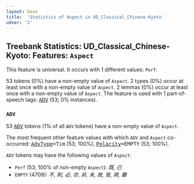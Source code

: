```yaml
---
layout: base
title:  'Statistics of Aspect in UD_Classical_Chinese-Kyoto'
udver: '2'
---
```


## Treebank Statistics: UD_Classical_Chinese-Kyoto: Features: `Aspect`

This feature is universal.
It occurs with 1 different values: `Perf`.

53 tokens (0%) have a non-empty value of `Aspect`.
2 types (0%) occur at least once with a non-empty value of `Aspect`.
2 lemmas (0%) occur at least once with a non-empty value of `Aspect`.
The feature is used with 1 part-of-speech tags: <tt><a href="lzh_kyoto-pos-ADV.html">ADV</a></tt> (53; 0% instances).

### `ADV`

53 <tt><a href="lzh_kyoto-pos-ADV.html">ADV</a></tt> tokens (1% of all `ADV` tokens) have a non-empty value of `Aspect`.

The most frequent other feature values with which `ADV` and `Aspect` co-occurred: <tt><a href="lzh_kyoto-feat-AdvType.html">AdvType</a></tt><tt>=Tim</tt> (53; 100%), <tt><a href="lzh_kyoto-feat-Polarity.html">Polarity</a></tt><tt>=EMPTY</tt> (53; 100%).

`ADV` tokens may have the following values of `Aspect`:

* `Perf` (53; 100% of non-empty `Aspect`): <em>既, 已</em>
* `EMPTY` (4709): <em>不, 則, 必, 亦, 非, 未, 故, 皆, 將, 雖</em>

